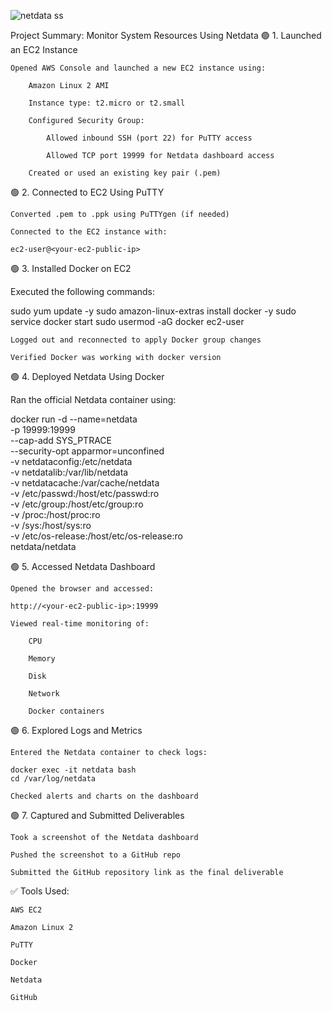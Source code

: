 
![netdata ss](https://github.com/user-attachments/assets/a66c8a24-5079-4cc2-906b-bd92e198ebab)

 
 
 Project Summary: Monitor System Resources Using Netdata
🟢 1. Launched an EC2 Instance

    Opened AWS Console and launched a new EC2 instance using:

        Amazon Linux 2 AMI

        Instance type: t2.micro or t2.small

        Configured Security Group:

            Allowed inbound SSH (port 22) for PuTTY access

            Allowed TCP port 19999 for Netdata dashboard access

        Created or used an existing key pair (.pem)

🟢 2. Connected to EC2 Using PuTTY

    Converted .pem to .ppk using PuTTYgen (if needed)

    Connected to the EC2 instance with:

    ec2-user@<your-ec2-public-ip>

🟢 3. Installed Docker on EC2

Executed the following commands:

sudo yum update -y
sudo amazon-linux-extras install docker -y
sudo service docker start
sudo usermod -aG docker ec2-user

    Logged out and reconnected to apply Docker group changes

    Verified Docker was working with docker version

🟢 4. Deployed Netdata Using Docker

Ran the official Netdata container using:

docker run -d --name=netdata \
  -p 19999:19999 \
  --cap-add SYS_PTRACE \
  --security-opt apparmor=unconfined \
  -v netdataconfig:/etc/netdata \
  -v netdatalib:/var/lib/netdata \
  -v netdatacache:/var/cache/netdata \
  -v /etc/passwd:/host/etc/passwd:ro \
  -v /etc/group:/host/etc/group:ro \
  -v /proc:/host/proc:ro \
  -v /sys:/host/sys:ro \
  -v /etc/os-release:/host/etc/os-release:ro \
  netdata/netdata

🟢 5. Accessed Netdata Dashboard

    Opened the browser and accessed:

    http://<your-ec2-public-ip>:19999

    Viewed real-time monitoring of:

        CPU

        Memory

        Disk

        Network

        Docker containers

🟢 6. Explored Logs and Metrics

    Entered the Netdata container to check logs:

    docker exec -it netdata bash
    cd /var/log/netdata

    Checked alerts and charts on the dashboard

🟢 7. Captured and Submitted Deliverables

    Took a screenshot of the Netdata dashboard

    Pushed the screenshot to a GitHub repo

    Submitted the GitHub repository link as the final deliverable

✅ Tools Used:

    AWS EC2

    Amazon Linux 2

    PuTTY

    Docker

    Netdata

    GitHub
